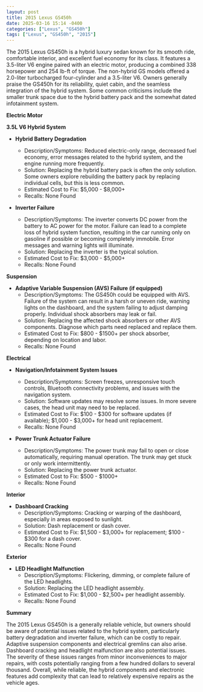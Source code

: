 ```yaml
---
layout: post
title: 2015 Lexus GS450h
date: 2025-03-16 15:14 -0400
categories: ["Lexus", "GS450h"]
tags: ["Lexus", "GS450h", "2015"]
---
```

The 2015 Lexus GS450h is a hybrid luxury sedan known for its smooth ride, comfortable interior, and excellent fuel economy for its class. It features a 3.5-liter V6 engine paired with an electric motor, producing a combined 338 horsepower and 254 lb-ft of torque. The non-hybrid GS models offered a 2.0-liter turbocharged four-cylinder and a 3.5-liter V6. Owners generally praise the GS450h for its reliability, quiet cabin, and the seamless integration of the hybrid system. Some common criticisms include the smaller trunk space due to the hybrid battery pack and the somewhat dated infotainment system.

**Electric Motor**

**3.5L V6 Hybrid System**

* **Hybrid Battery Degradation**
    * Description/Symptoms: Reduced electric-only range, decreased fuel economy, error messages related to the hybrid system, and the engine running more frequently.
    * Solution: Replacing the hybrid battery pack is often the only solution. Some owners explore rebuilding the battery pack by replacing individual cells, but this is less common.
    * Estimated Cost to Fix: $5,000 - $8,000+
    * Recalls: None Found

* **Inverter Failure**
    * Description/Symptoms: The inverter converts DC power from the battery to AC power for the motor. Failure can lead to a complete loss of hybrid system function, resulting in the car running only on gasoline if possible or becoming completely immobile. Error messages and warning lights will illuminate.
    * Solution: Replacing the inverter is the typical solution.
    * Estimated Cost to Fix: $3,000 - $5,000+
    * Recalls: None Found

**Suspension**

* **Adaptive Variable Suspension (AVS) Failure (if equipped)**
    * Description/Symptoms: The GS450h could be equipped with AVS. Failure of the system can result in a harsh or uneven ride, warning lights on the dashboard, and the system failing to adjust damping properly. Individual shock absorbers may leak or fail.
    * Solution: Replacing the affected shock absorbers or other AVS components. Diagnose which parts need replaced and replace them.
    * Estimated Cost to Fix: $800 - $1500+ per shock absorber, depending on location and labor.
    * Recalls: None Found

**Electrical**

* **Navigation/Infotainment System Issues**
    * Description/Symptoms: Screen freezes, unresponsive touch controls, Bluetooth connectivity problems, and issues with the navigation system.
    * Solution: Software updates may resolve some issues. In more severe cases, the head unit may need to be replaced.
    * Estimated Cost to Fix: $100 - $300 for software updates (if available); $1,000 - $3,000+ for head unit replacement.
    * Recalls: None Found

* **Power Trunk Actuator Failure**
    * Description/Symptoms: The power trunk may fail to open or close automatically, requiring manual operation. The trunk may get stuck or only work intermittently.
    * Solution: Replacing the power trunk actuator.
    * Estimated Cost to Fix: $500 - $1000+
    * Recalls: None Found

**Interior**

* **Dashboard Cracking**
    * Description/Symptoms: Cracking or warping of the dashboard, especially in areas exposed to sunlight.
    * Solution: Dash replacement or dash cover.
    * Estimated Cost to Fix: $1,500 - $3,000+ for replacement; $100 - $300 for a dash cover.
    * Recalls: None Found

**Exterior**

* **LED Headlight Malfunction**
    * Description/Symptoms: Flickering, dimming, or complete failure of the LED headlights.
    * Solution: Replacing the LED headlight assembly.
    * Estimated Cost to Fix: $1,000 - $2,500+ per headlight assembly.
    * Recalls: None Found

**Summary**

The 2015 Lexus GS450h is a generally reliable vehicle, but owners should be aware of potential issues related to the hybrid system, particularly battery degradation and inverter failure, which can be costly to repair. Adaptive suspension components and electrical gremlins can also arise. Dashboard cracking and headlight malfunction are also potential issues. The severity of these issues ranges from minor inconveniences to major repairs, with costs potentially ranging from a few hundred dollars to several thousand. Overall, while reliable, the hybrid components and electronic features add complexity that can lead to relatively expensive repairs as the vehicle ages.

